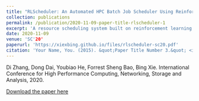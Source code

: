 ```yaml
---
title: "RLScheduler: An Automated HPC Batch Job Scheduler Using Reinforcement Learning"
collection: publications
permalink: /publication/2020-11-09-paper-title-rlscheduler-1
excerpt: 'A resource scheduling system built on reinforcement learning'
date: 2020-11-09
venue: 'SC'20'
paperurl: 'https://xiexbing.github.io/files/rlscheduler-sc20.pdf'
citation: 'Your Name, You. (2015). &quot;Paper Title Number 3.&quot; <i>Journal 1</i>. 1(3).'
---
```

Di Zhang, Dong Dai, Youbiao He, Forrest Sheng Bao, Bing Xie. 
International Conference for High Performance Computing, Networking, Storage and Analysis, 2020. 

[Download the paper here](https://xiexbing.github.io/files/rlscheduler-sc20.pdf)
